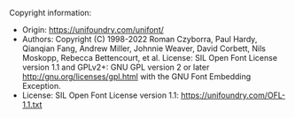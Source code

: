 Copyright information:

-   Origin: <https://unifoundry.com/unifont/>
-   Authors: Copyright (C) 1998-2022 Roman Czyborra, Paul Hardy,
    Qianqian Fang, Andrew Miller, Johnnie Weaver, David Corbett, Nils
    Moskopp, Rebecca Bettencourt, et al. License: SIL Open Font License
    version 1.1 and GPLv2+: GNU GPL version 2 or later
    <http://gnu.org/licenses/gpl.html> with the GNU Font Embedding
    Exception.
-   License: SIL Open Font License version 1.1:
    <https://unifoundry.com/OFL-1.1.txt>
